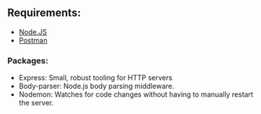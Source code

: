 ## Requirements: 
- [Node.JS](http://nodejs.org)
- [Postman](https://chrome.google.com/webstore/detail/postman/fhbjgbiflinjbdggehcddcbncdddomop)

### Packages:
- Express: Small, robust tooling for HTTP servers
- Body-parser: Node.js body parsing middleware.
- Nodemon: Watches for code changes without having to manually restart the server.
